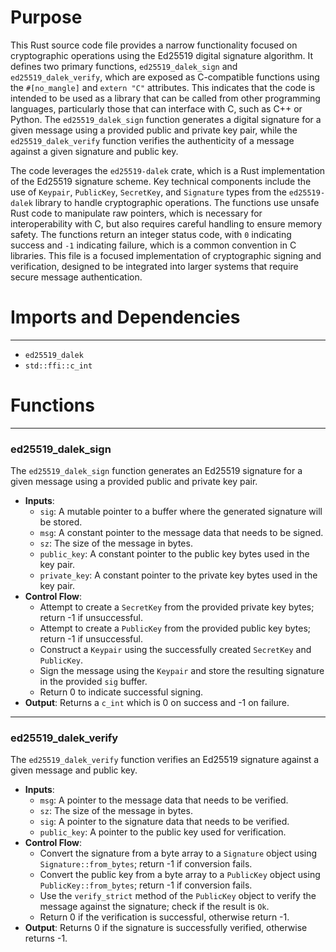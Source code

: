# Purpose
This Rust source code file provides a narrow functionality focused on cryptographic operations using the Ed25519 digital signature algorithm. It defines two primary functions, `ed25519_dalek_sign` and `ed25519_dalek_verify`, which are exposed as C-compatible functions using the `#[no_mangle]` and `extern "C"` attributes. This indicates that the code is intended to be used as a library that can be called from other programming languages, particularly those that can interface with C, such as C++ or Python. The `ed25519_dalek_sign` function generates a digital signature for a given message using a provided public and private key pair, while the `ed25519_dalek_verify` function verifies the authenticity of a message against a given signature and public key.

The code leverages the `ed25519-dalek` crate, which is a Rust implementation of the Ed25519 signature scheme. Key technical components include the use of `Keypair`, `PublicKey`, `SecretKey`, and `Signature` types from the `ed25519-dalek` library to handle cryptographic operations. The functions use unsafe Rust code to manipulate raw pointers, which is necessary for interoperability with C, but also requires careful handling to ensure memory safety. The functions return an integer status code, with `0` indicating success and `-1` indicating failure, which is a common convention in C libraries. This file is a focused implementation of cryptographic signing and verification, designed to be integrated into larger systems that require secure message authentication.
# Imports and Dependencies

---
- `ed25519_dalek`
- `std::ffi::c_int`


# Functions

---
### ed25519\_dalek\_sign
The `ed25519_dalek_sign` function generates an Ed25519 signature for a given message using a provided public and private key pair.
- **Inputs**:
    - `sig`: A mutable pointer to a buffer where the generated signature will be stored.
    - `msg`: A constant pointer to the message data that needs to be signed.
    - `sz`: The size of the message in bytes.
    - `public_key`: A constant pointer to the public key bytes used in the key pair.
    - `private_key`: A constant pointer to the private key bytes used in the key pair.
- **Control Flow**:
    - Attempt to create a `SecretKey` from the provided private key bytes; return -1 if unsuccessful.
    - Attempt to create a `PublicKey` from the provided public key bytes; return -1 if unsuccessful.
    - Construct a `Keypair` using the successfully created `SecretKey` and `PublicKey`.
    - Sign the message using the `Keypair` and store the resulting signature in the provided `sig` buffer.
    - Return 0 to indicate successful signing.
- **Output**: Returns a `c_int` which is 0 on success and -1 on failure.


---
### ed25519\_dalek\_verify
The `ed25519_dalek_verify` function verifies an Ed25519 signature against a given message and public key.
- **Inputs**:
    - `msg`: A pointer to the message data that needs to be verified.
    - `sz`: The size of the message in bytes.
    - `sig`: A pointer to the signature data that needs to be verified.
    - `public_key`: A pointer to the public key used for verification.
- **Control Flow**:
    - Convert the signature from a byte array to a `Signature` object using `Signature::from_bytes`; return -1 if conversion fails.
    - Convert the public key from a byte array to a `PublicKey` object using `PublicKey::from_bytes`; return -1 if conversion fails.
    - Use the `verify_strict` method of the `PublicKey` object to verify the message against the signature; check if the result is `Ok`.
    - Return 0 if the verification is successful, otherwise return -1.
- **Output**: Returns 0 if the signature is successfully verified, otherwise returns -1.


